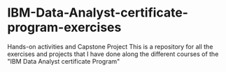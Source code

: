 # IBM-Data-Analyst-certificate-program-exercises
Hands-on activities and Capstone Project
This is a repository for all the exercises and projects that I have done along the different courses of the "IBM Data Analyst certificate Program"

